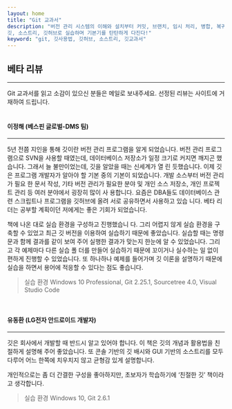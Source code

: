 ```yaml
---
layout: home
title: "Git 교과서"
description: "버전 관리 시스템의 이해와 설치부터 커밋, 브랜치, 임시 처리, 병합, 복귀, 서브모듈, 태그까지
깃, 소스트리, 깃허브로 실습하며 기본기를 탄탄하게 다진다!"
keyword: "git, 깃사용법, 깃허브, 소스트리, 깃교과서"
---
```

## 베타 리뷰
<hr>
<article>
Git 교과서를 읽고 소감이 있으신 분들은 메일로 보내주세요. 선정된 리뷰는 사이트에 거재하여 드립니다.
</article>

<br>

#### 이정해 (베스핀 글로벌-DMS 팀)
<hr>
<article>
5년 전쯤 지인을 통해 깃이란 버전 관리 프로그램을 알게 되었습니다. 버전 관리 프로그램으로 SVN을 사용할 때였는데,
데이터베이스 저장소가 일정 크기로 커지면 깨지곤 했습니다. 그래서 늘 불만이었는데, 깃을 알았을 때는 신세계가 열
린 듯했습니다. 이제 깃은 프로그램 개발자가 알아야 할 기본 중의 기본이 되었습니다. 개발 소스부터 버전 관리가 필요
한 문서 작성, 기타 버전 관리가 필요한 분야 및 개인 소스 저장소, 개인 프로젝트 관리 등 여러 분야에서 굉장히 많이 사
용합니다. 요즘은 DBA들도 데이터베이스 관련 스크립트나 프로그램을 깃허브에 올려 서로 공유하면서 사용하고 있습
니다. 베타 리더는 공부할 계획이던 저에게는 좋은 기회가 되었습니다.  

책에 나온 대로 실습 환경을 구성하고 진행했습니
다. 그리 어렵지 않게 실습 환경을 구축할 수 있었고 최근 깃 버전을 이용하여 실습하기 때문에 좋았습니다. 실습할 때는
명령문과 함께 결과를 같이 보여 주어 실행한 결과가 맞는지 한눈에 알 수 있었습니다. 그리고 각 예제마다 다른 실습 폴
더를 만들어 실습하기 때문에 꼬이거나 실수하는 일 없이 편하게 진행할 수 있었습니다. 또 하나하나 예제를 들어가며 깃
이론을 설명하기 때문에 실습을 하면서 용어에 적응할 수 있다는 점도 좋습니다.

> 실습 환경 Windows 10 Professional, Git 2.25.1, Sourcetree 4.0, Visual Studio Code

</article>
<br>

#### 유동환 (LG전자 안드로이드 개발자)
<hr>
<article>
깃은 회사에서 개발할 때 반드시 알고 있어야 합니다. 이 책은 깃의 개념과 활용법을 친절하게 설명해 주어 좋았습니다.
또 콘솔 기반의 깃 배시와 GUI 기반의 소스트리를 모두 다루어 어느 한쪽에 치우치지 않고 균형감 있게 설명합니다.  

개인적으로는 좀 더 간결한 구성을 좋아하지만, 초보자가 학습하기에 ‘친절한 깃’ 책이라고 생각합니다.

> 실습 환경 Windows 10, Git 2.6.1
</article>
<br><br><br>